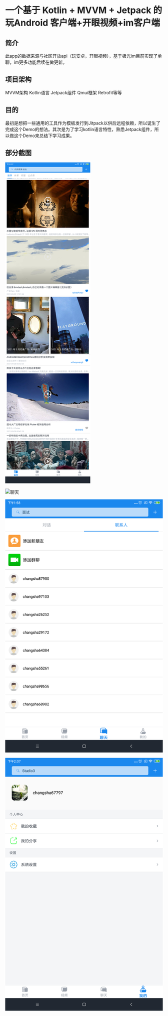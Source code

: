 
一个基于 Kotlin + MVVM + Jetpack 的 玩Android 客户端+开眼视频+im客户端
====  

简介
-------  
此app的数据来源与社区开放api（玩安卓，开眼视频），基于极光im目前实现了单聊，im更多功能后续在做更新。

项目架构
-------  
MVVM架构
Kotlin语言
Jetpack组件
Qmui框架
Retrofit等等

目的
-------  
最初是想把一些通用的工具作为模板发行到Jitpack以供后远程依赖，所以诞生了完成这个Demo的想法。其次是为了学习kotlin语言特性，熟悉Jetpack组件，所以做这个Demo来总结下学习成果。

部分截图
-------  

![首页](https://github.com/zxy-hunan/wanmvvm/blob/master/Screenshot_2021-10-06-13-57-00-326_com.zyx_hunan.wanmvvm.png)

![聊天](https://github.com/zxy-hunan/wanmvvm/blob/master/Screenshot_2021-10-06-13-58-30-675_com.zyx_hunan.wanmvvm.png)

![联系人](https://github.com/zxy-hunan/wanmvvm/blob/master/Screenshot_2021-10-06-13-58-51-465_com.zyx_hunan.wanmvvm.png)

![我的](https://github.com/zxy-hunan/wanmvvm/blob/master/Screenshot_2021-10-06-14-07-08-149_com.zyx_hunan.wanmvvm.png)



